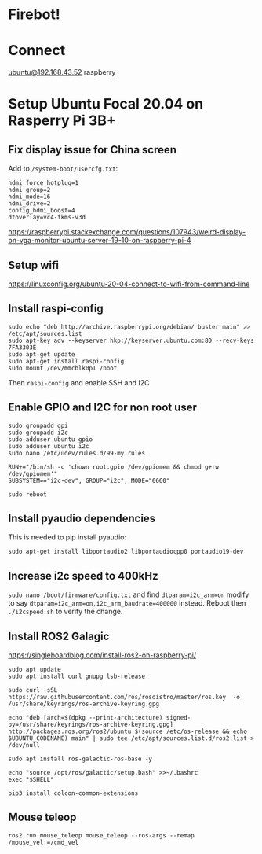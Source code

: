 
# Firebot!

# Connect

ubuntu@192.168.43.52
raspberry

# Setup Ubuntu Focal 20.04 on Rasperry Pi 3B+

## Fix display issue for China screen

Add to `/system-boot/usercfg.txt`:

```
hdmi_force_hotplug=1
hdmi_group=2
hdmi_mode=16
hdmi_drive=2
config_hdmi_boost=4
dtoverlay=vc4-fkms-v3d
```

https://raspberrypi.stackexchange.com/questions/107943/weird-display-on-vga-monitor-ubuntu-server-19-10-on-raspberry-pi-4

## Setup wifi

https://linuxconfig.org/ubuntu-20-04-connect-to-wifi-from-command-line

## Install raspi-config

```
sudo echo "deb http://archive.raspberrypi.org/debian/ buster main" >> /etc/apt/sources.list
sudo apt-key adv --keyserver hkp://keyserver.ubuntu.com:80 --recv-keys 7FA3303E
sudo apt-get update
sudo apt-get install raspi-config
sudo mount /dev/mmcblk0p1 /boot
```

Then `raspi-config` and enable SSH and I2C

## Enable GPIO and I2C for non root user

```
sudo groupadd gpi
sudo groupadd i2c
sudo adduser ubuntu gpio
sudo adduser ubuntu i2c
sudo nano /etc/udev/rules.d/99-my.rules

RUN+="/bin/sh -c 'chown root.gpio /dev/gpiomem && chmod g+rw /dev/gpiomem'"
SUBSYSTEM=="i2c-dev", GROUP="i2c", MODE="0660"

sudo reboot
```

## Install pyaudio dependencies

This is needed to pip install pyaudio:

`sudo apt-get install libportaudio2 libportaudiocpp0 portaudio19-dev`

## Increase i2c speed to 400kHz

`sudo nano /boot/firmware/config.txt` and find `dtparam=i2c_arm=on` modify to say `dtparam=i2c_arm=on,i2c_arm_baudrate=400000` instead. Reboot then `./i2cspeed.sh` to verify the change.

## Install ROS2 Galagic

https://singleboardblog.com/install-ros2-on-raspberry-pi/

```
sudo apt update
sudo apt install curl gnupg lsb-release

sudo curl -sSL https://raw.githubusercontent.com/ros/rosdistro/master/ros.key  -o /usr/share/keyrings/ros-archive-keyring.gpg

echo "deb [arch=$(dpkg --print-architecture) signed-by=/usr/share/keyrings/ros-archive-keyring.gpg] http://packages.ros.org/ros2/ubuntu $(source /etc/os-release && echo $UBUNTU_CODENAME) main" | sudo tee /etc/apt/sources.list.d/ros2.list > /dev/null

sudo apt install ros-galactic-ros-base -y

echo "source /opt/ros/galactic/setup.bash" >>~/.bashrc
exec "$SHELL"

pip3 install colcon-common-extensions
```

## Mouse teleop

```
ros2 run mouse_teleop mouse_teleop --ros-args --remap /mouse_vel:=/cmd_vel
```
